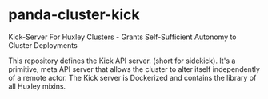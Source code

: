 # panda-cluster-kick
Kick-Server For Huxley Clusters - Grants Self-Sufficient Autonomy to Cluster Deployments

This repository defines the Kick API server. (short for sidekick).  It's a primitive, meta API server that allows the cluster to alter itself independently of a remote actor.  The Kick server is Dockerized and contains the library of all Huxley mixins.
